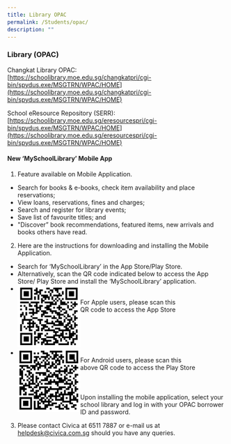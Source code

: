 ```yaml
---
title: Library OPAC
permalink: /Students/opac/
description: ""
---
```

### Library (OPAC)

Changkat Library OPAC: <br>
[https://schoolibrary.moe.edu.sg/changkatpri/cgi-bin/spydus.exe/MSGTRN/WPAC/HOME](https://schoolibrary.moe.edu.sg/changkatpri/cgi-bin/spydus.exe/MSGTRN/WPAC/HOME)

School eResource Repository (SERR): <br>
[https://schoolibrary.moe.edu.sg/eresourcespri/cgi-bin/spydus.exe/MSGTRN/WPAC/HOME](https://schoolibrary.moe.edu.sg/eresourcespri/cgi-bin/spydus.exe/MSGTRN/WPAC/HOME)

#### New ‘MySchoolLibrary’ Mobile App
1. Feature available on Mobile Application.
* Search for books & e-books, check item availability and place reservations;
* View loans, reservations, fines and charges;
* Search and register for library events;
* Save list of favourite titles; and
* "Discover” book recommendations, featured items, new arrivals and books others have read.
2. Here are the instructions for downloading and installing the Mobile Application.
* Search for ‘MySchoolLibrary’ in the App Store/Play Store.
* Alternatively, scan the QR code indicated below to access the App Store/ Play Store and install the ‘MySchoolLibrary’ application.
* <img src="/images/APPLE.png" style="width:30%" align = "left">
For Apple users, please scan this <br> QR code to access the App Store 
<br> <br> <br> <br> <br>
* <img src="/images/ANDROID.png" style="width:30%" align = "left">
* For Android users, please scan this <bR> above QR code to access the Play Store
<br> <br> <br> <br> 
* Upon installing the mobile application, select your school library and log in with your OPAC borrower ID and password.
3. Please contact Civica at 6511 7887 or e-mail us at [helpdesk@civica.com.sg](helpdesk@civica.com.sg) should you have any queries.